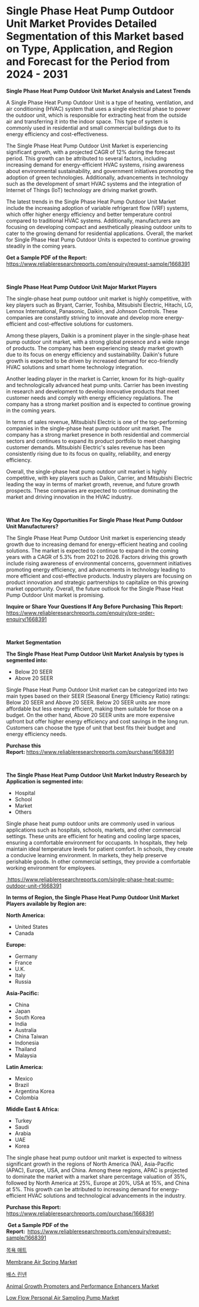 <p><h1>Single Phase Heat Pump Outdoor Unit Market Provides Detailed Segmentation of this Market based on Type, Application, and Region and Forecast for the Period from 2024 - 2031</h1></p><p><strong>Single Phase Heat Pump Outdoor Unit Market Analysis and Latest Trends</strong></p>
<p><p>A Single Phase Heat Pump Outdoor Unit is a type of heating, ventilation, and air conditioning (HVAC) system that uses a single electrical phase to power the outdoor unit, which is responsible for extracting heat from the outside air and transferring it into the indoor space. This type of system is commonly used in residential and small commercial buildings due to its energy efficiency and cost-effectiveness.</p><p>The Single Phase Heat Pump Outdoor Unit Market is experiencing significant growth, with a projected CAGR of 12% during the forecast period. This growth can be attributed to several factors, including increasing demand for energy-efficient HVAC systems, rising awareness about environmental sustainability, and government initiatives promoting the adoption of green technologies. Additionally, advancements in technology such as the development of smart HVAC systems and the integration of Internet of Things (IoT) technology are driving market growth.</p><p>The latest trends in the Single Phase Heat Pump Outdoor Unit Market include the increasing adoption of variable refrigerant flow (VRF) systems, which offer higher energy efficiency and better temperature control compared to traditional HVAC systems. Additionally, manufacturers are focusing on developing compact and aesthetically pleasing outdoor units to cater to the growing demand for residential applications. Overall, the market for Single Phase Heat Pump Outdoor Units is expected to continue growing steadily in the coming years.</p></p>
<p><strong>Get a Sample PDF of the Report:&nbsp;</strong> <a href="https://www.reliableresearchreports.com/enquiry/request-sample/1668391">https://www.reliableresearchreports.com/enquiry/request-sample/1668391</a></p>
<p>&nbsp;</p>
<p><strong>Single Phase Heat Pump Outdoor Unit Major Market Players</strong></p>
<p><p>The single-phase heat pump outdoor unit market is highly competitive, with key players such as Bryant, Carrier, Toshiba, Mitsubishi Electric, Hitachi, LG, Lennox International, Panasonic, Daikin, and Johnson Controls. These companies are constantly striving to innovate and develop more energy-efficient and cost-effective solutions for customers.</p><p>Among these players, Daikin is a prominent player in the single-phase heat pump outdoor unit market, with a strong global presence and a wide range of products. The company has been experiencing steady market growth due to its focus on energy efficiency and sustainability. Daikin's future growth is expected to be driven by increased demand for eco-friendly HVAC solutions and smart home technology integration.</p><p>Another leading player in the market is Carrier, known for its high-quality and technologically advanced heat pump units. Carrier has been investing in research and development to develop innovative products that meet customer needs and comply with energy efficiency regulations. The company has a strong market position and is expected to continue growing in the coming years.</p><p>In terms of sales revenue, Mitsubishi Electric is one of the top-performing companies in the single-phase heat pump outdoor unit market. The company has a strong market presence in both residential and commercial sectors and continues to expand its product portfolio to meet changing customer demands. Mitsubishi Electric's sales revenue has been consistently rising due to its focus on quality, reliability, and energy efficiency.</p><p>Overall, the single-phase heat pump outdoor unit market is highly competitive, with key players such as Daikin, Carrier, and Mitsubishi Electric leading the way in terms of market growth, revenue, and future growth prospects. These companies are expected to continue dominating the market and driving innovation in the HVAC industry.</p></p>
<p>&nbsp;</p>
<p><strong>What Are The Key Opportunities For Single Phase Heat Pump Outdoor Unit Manufacturers?</strong></p>
<p><p>The Single Phase Heat Pump Outdoor Unit market is experiencing steady growth due to increasing demand for energy-efficient heating and cooling solutions. The market is expected to continue to expand in the coming years with a CAGR of 5.3% from 2021 to 2026. Factors driving this growth include rising awareness of environmental concerns, government initiatives promoting energy efficiency, and advancements in technology leading to more efficient and cost-effective products. Industry players are focusing on product innovation and strategic partnerships to capitalize on this growing market opportunity. Overall, the future outlook for the Single Phase Heat Pump Outdoor Unit market is promising.</p></p>
<p><strong>Inquire or Share Your Questions If Any Before Purchasing This Report:</strong> <a href="https://www.reliableresearchreports.com/enquiry/pre-order-enquiry/1668391">https://www.reliableresearchreports.com/enquiry/pre-order-enquiry/1668391</a></p>
<p>&nbsp;</p>
<p><strong>Market Segmentation</strong></p>
<p><strong>The Single Phase Heat Pump Outdoor Unit Market Analysis by types is segmented into:</strong></p>
<p><ul><li>Below 20 SEER</li><li>Above 20 SEER</li></ul></p>
<p><p>Single Phase Heat Pump Outdoor Unit market can be categorized into two main types based on their SEER (Seasonal Energy Efficiency Ratio) ratings: Below 20 SEER and Above 20 SEER. Below 20 SEER units are more affordable but less energy efficient, making them suitable for those on a budget. On the other hand, Above 20 SEER units are more expensive upfront but offer higher energy efficiency and cost savings in the long run. Customers can choose the type of unit that best fits their budget and energy efficiency needs.</p></p>
<p><strong>Purchase this Report:&nbsp;</strong><a href="https://www.reliableresearchreports.com/purchase/1668391">https://www.reliableresearchreports.com/purchase/1668391</a></p>
<p>&nbsp;</p>
<p><strong>The Single Phase Heat Pump Outdoor Unit Market Industry Research by Application is segmented into:</strong></p>
<p><ul><li>Hospital</li><li>School</li><li>Market</li><li>Others</li></ul></p>
<p><p>Single phase heat pump outdoor units are commonly used in various applications such as hospitals, schools, markets, and other commercial settings. These units are efficient for heating and cooling large spaces, ensuring a comfortable environment for occupants. In hospitals, they help maintain ideal temperature levels for patient comfort. In schools, they create a conducive learning environment. In markets, they help preserve perishable goods. In other commercial settings, they provide a comfortable working environment for employees.</p></p>
<p><a href="https://www.reliableresearchreports.com/single-phase-heat-pump-outdoor-unit-r1668391">&nbsp;https://www.reliableresearchreports.com/single-phase-heat-pump-outdoor-unit-r1668391</a></p>
<p><strong>In terms of Region, the Single Phase Heat Pump Outdoor Unit Market Players available by Region are:</strong></p>
<p>
    <p> <strong> North America: </strong>
        <ul>
            <li>United States</li>
            <li>Canada</li>
        </ul>
        </p> 
    <p> <strong> Europe: </strong>
        <ul>
            <li>Germany</li>
            <li>France</li>
            <li>U.K.</li>
            <li>Italy</li>
            <li>Russia</li>
        </ul>
        </p> 
    <p> <strong> Asia-Pacific: </strong>
        <ul>
            <li>China</li>
            <li>Japan</li>
            <li>South Korea</li>
            <li>India</li>
            <li>Australia</li>
            <li>China Taiwan</li>
            <li>Indonesia</li>
            <li>Thailand</li>
            <li>Malaysia</li>
        </ul>
        </p> 
    <p> <strong> Latin America: </strong>
        <ul>
            <li>Mexico</li>
            <li>Brazil</li>
            <li>Argentina Korea</li>
            <li>Colombia</li>
        </ul>
        </p> 
    <p> <strong> Middle East & Africa: </strong>
        <ul>
            <li>Turkey</li>
            <li>Saudi</li>
            <li>Arabia</li>
            <li>UAE</li>
            <li>Korea</li>
        </ul>
    </p>
    </p>
<p><p>The single phase heat pump outdoor unit market is expected to witness significant growth in the regions of North America (NA), Asia-Pacific (APAC), Europe, USA, and China. Among these regions, APAC is projected to dominate the market with a market share percentage valuation of 35%, followed by North America at 25%, Europe at 20%, USA at 15%, and China at 5%. This growth can be attributed to increasing demand for energy-efficient HVAC solutions and technological advancements in the industry.</p></p>
<p><strong>Purchase this Report: </strong><a href="https://www.reliableresearchreports.com/purchase/1668391">https://www.reliableresearchreports.com/purchase/1668391</a></p>
<p>&nbsp;<strong>Get a Sample PDF of the Report:&nbsp;&nbsp;</strong><a href="https://www.reliableresearchreports.com/enquiry/request-sample/1668391">https://www.reliableresearchreports.com/enquiry/request-sample/1668391</a></p>
<p><strong></strong></p>
<p><p><a href="https://github.com/sarassiksa/Market-Research-Report-List-2/blob/main/336344272711.md">목욕 매트</a></p><p><a href="https://github.com/carlLane655/Market-Research-Report-List-1/blob/main/membrane-air-spring-market.md">Membrane Air Spring Market</a></p><p><a href="https://github.com/tukangkrupk/Market-Research-Report-List-2/blob/main/361515472710.md">배스 린넨</a></p><p><a href="https://www.linkedin.com/pulse/analyzing-animal-growth-promoters-performance-enhancers-market-rukwc?trackingId=1c9fW26DSvKAzpfOgDOfOg%3D%3D">Animal Growth Promoters and Performance Enhancers Market</a></p><p><a href="https://github.com/BriaAbshire/Market-Research-Report-List-1/blob/main/low-flow-personal-air-sampling-pump-market.md">Low Flow Personal Air Sampling Pump Market</a></p></p>